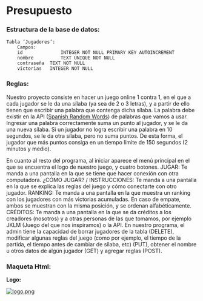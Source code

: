# Presupuesto

### Estructura de la base de datos:

	Tabla ‘Jugadores’:
		Campos:
		id              INTEGER NOT NULL PRIMARY KEY AUTOINCREMENT
		nombre	        TEXT UNIQUE NOT NULL
		contraseña 	TEXT NOT NULL
		victorias 	INTEGER NOT NULL
    
### Reglas:

Nuestro proyecto consiste en hacer un juego online 1 contra 1, en el que a cada jugador se le da una sílaba (ya sea de 2 o 3 letras), y a partir de ello tienen que escribir una palabra que contenga dicha sílaba. La palabra debe existir en la API ([Spanish Random Words](https://rapidapi.com/AlexScigalszky/api/spanish-random-words/details)) de palabras que vamos a usar. Ingresar una palabra correctamente suma un punto al jugador, y se le da una nueva sílaba. Si un jugador no logra escribir una palabra en 10 segundos, se le da otra sílaba, pero no suma puntos. De esta forma, el jugador que más puntos consiga en un tiempo límite de 150 segundos (2 minutos y medio). 

En cuanto al resto del programa, al iniciar aparece el menú principal en el que se encuentra el logo de nuestro juego, y cuatro botones.
JUGAR: Te manda a una pantalla en la que se tiene que hacer conexión con otra computadora.
¿CÓMO JUGAR? / INSTRUCCIONES: Te manda a una pantalla en la que se explica las reglas del juego y cómo conectarte con otro jugador.
RANKING: Te manda a una pantalla en la que muestra un ranking con los jugadores con más victorias acumuladas. En caso de empate, ambos se muestran con la misma posición, y se ordenan alfabéticamente. 
CRÉDITOS: Te manda a una pantalla en la que se da créditos a los creadores (nosotros) y a otras personas de las que tomamos, por ejemplo JKLM (Juego del que nos inspiramos) o la API.
En nuestro programa, el admin tiene la capacidad de borrar jugadores de la tabla (DELETE), modificar algunas reglas del juego (como por ejemplo, el tiempo de la partida, el tiempo antes de cambiar de sílaba, etc) (PUT), obtener el nombre u otros datos de algún jugador (GET) y agregar reglas (POST).

### Maqueta Html:

**Logo:**

[![logo.png](https://i.postimg.cc/Pf9wWz4S/logo.png)](https://postimg.cc/YjN0kFTF)
